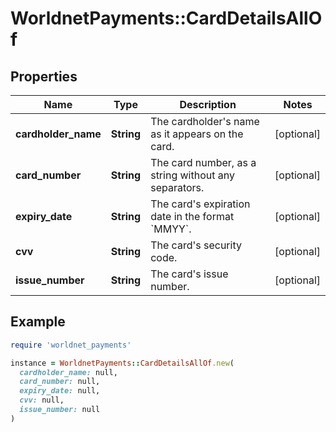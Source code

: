 # WorldnetPayments::CardDetailsAllOf

## Properties

| Name | Type | Description | Notes |
| ---- | ---- | ----------- | ----- |
| **cardholder_name** | **String** | The cardholder&#39;s name as it appears on the card. | [optional] |
| **card_number** | **String** | The card number, as a string without any separators. | [optional] |
| **expiry_date** | **String** | The card&#39;s expiration date in the format &#x60;MMYY&#x60;. | [optional] |
| **cvv** | **String** | The card&#39;s security code. | [optional] |
| **issue_number** | **String** | The card&#39;s issue number. | [optional] |

## Example

```ruby
require 'worldnet_payments'

instance = WorldnetPayments::CardDetailsAllOf.new(
  cardholder_name: null,
  card_number: null,
  expiry_date: null,
  cvv: null,
  issue_number: null
)
```

